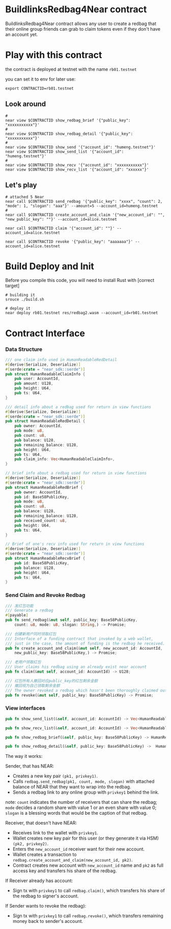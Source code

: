 # BuildlinksRedbag4Near contract

BuildlinksRedbag4Near contract allows any user to create a redbag that their online group friends can grab to claim tokens even if they don't have an account yet.



Play with this contract
========================
the contract is deployed at testnet with the name `rb01.testnet`

you can set it to env for later use:
```shell
export CONTRACTID=rb01.testnet
```

## Look around
```shell
# 
near view $CONTRACTID show_redbag_brief '{"public_key": "xxxxxxxxxxx"}'
# 
near view $CONTRACTID show_redbag_detail '{"public_key": "xxxxxxxxxxx"}'
# 
near view $CONTRACTID show_send '{"account_id": "humeng.testnet"}'
near view $CONTRACTID show_send_list '{"account_id": "humeng.testnet"}'
# 
near view $CONTRACTID show_recv '{"account_id": "xxxxxxxxxxx"}'
near view $CONTRACTID show_recv_list '{"account_id": "xxxxxx"}'
```
## Let's play
```shell
# attached 5 Near
near call $CONTRACTID send_redbag '{"public_key": "xxxx", "count": 2, "mode": 1, "slogan": "aaa"}' --amount=5 --account_id=humeng.testnet
# 
near call $CONTRACTID create_account_and_claim '{"new_account_id": "", "new_public_key": ""}' --account_id=alice.testnet

near call $CONTRACTID claim '{"account_id": ""}' --account_id=alice.testnet

near call $CONTRACTID revoke '{"public_key": "aaaaaaa"}' --account_id=alice.testnet
```

Build Deploy and Init
======================

Before you compile this code, you will need to install Rust with [correct target]


```shell
# building it
srouce ./build.sh
```

```shell
# deploy it
near deploy rb01.testnet res/redbag2.wasm --account_id=rb01.testnet
```


Contract Interface
==================

### Data Structure
```rust
/// one claim info used in HumanReadableRedDetail
#[derive(Serialize, Deserialize)]
#[serde(crate = "near_sdk::serde")]
pub struct HumanReadableClaimInfo {
    pub user: AccountId,
    pub amount: U128,
    pub height: U64,
    pub ts: U64,
}

/// detail info about a redbag used for return in view functions 
#[derive(Serialize, Deserialize)]
#[serde(crate = "near_sdk::serde")]
pub struct HumanReadableRedDetail {
    pub owner: AccountId,
    pub mode: u8,
    pub count: u8,
    pub balance: U128,
    pub remaining_balance: U128,
    pub height: U64,
    pub ts: U64,
    pub claim_info: Vec<HumanReadableClaimInfo>,
}

// brief info about a redbag used for return in view functions
#[derive(Serialize, Deserialize)]
#[serde(crate = "near_sdk::serde")]
pub struct HumanReadableRedBrief {
    pub owner: AccountId,
    pub id: Base58PublicKey,
    pub mode: u8,
    pub count: u8,
    pub balance: U128,
    pub remaining_balance: U128,
    pub received_count: u8,
    pub height: U64,
    pub ts: U64,
}

// Brief of one's recv info used for return in view functions
#[derive(Serialize, Deserialize)]
#[serde(crate = "near_sdk::serde")]
pub struct HumanReadableRecvBrief {
    pub id: Base58PublicKey,
    pub balance: U128,
    pub height: U64,
    pub ts: U64,
}
```

### Send Claim and Revoke Redbag
```rust
/// 发红包功能
/// Generate a redbag
#[payable]
pub fn send_redbag(&mut self, public_key: Base58PublicKey,
    count: u8, mode: u8, slogan: String,) -> Promise;

/// 创建新用户同时领取红包
/// Interface of a funding contract that invoked by a web wallet,
/// just in the case, the amount of funding is the redbag he received.
pub fn create_account_and_claim(&mut self, new_account_id: AccountId,
    new_public_key: Base58PublicKey,) -> Promise;

/// 老用户领取红包
/// User claims his redbag using an already exist near account
pub fn claim(&mut self, account_id: AccountId) -> U128;

/// 红包所有人撤回对应public_key的红包剩余金额
/// 撤回视为自己领取剩余金额
/// The owner revoked a redbag which hasn't been thoroughly claimed out.
pub fn revoke(&mut self, public_key: Base58PublicKey) -> Promise;
```

### View interfaces
```rust
pub fn show_send_list(&self, account_id: AccountId) -> Vec<HumanReadableRedBrief>;

pub fn show_recv_list(&self, account_id: AccountId) -> Vec<HumanReadableRecvBrief>;

pub fn show_redbag_brief(&self, public_key: Base58PublicKey) -> HumanReadableRedBrief;

pub fn show_redbag_detail(&self, public_key: Base58PublicKey) ->  HumanReadableRedDetail;
```


The way it works:

Sender, that has NEAR:
- Creates a new key pair `(pk1, privkey1)`.
- Calls `redbag.send_redbag(pk1, count, mode, slogan)` with attached balance of NEAR that they want to wrap into the redbag.
- Sends a redbag link to any online group with `privkey1` behind the link.

note: `count` indicates the number of receivers that can share the redbag; `mode` decides a random share with value 1 or an even share with value 0; `slogan` is a blessing words that would be the caption of that redbag.

Receiver, that doesn't have NEAR:
- Receives link to the wallet with `privkey1`.
- Wallet creates new key pair for this user (or they generate it via HSM) `(pk2, privkey2)`.
- Enters the `new_account_id` receiver want for their new account.
- Wallet creates a transaction to `redbag.create_account_and_claim(new_account_id, pk2)`.
- Contract creates new account with `new_account_id` name and `pk2` as full access key and transfers his share of the redbag.

If Receiver already has account:
- Sign tx with `privkey1` to call `redbag.claim()`, which transfers his share of the redbag to signer's account.

If Sender wants to revoke the redbag):
- Sign tx with `privkey1` to call `redbag.revoke()`, which transfers remaining money back to sender's account.

